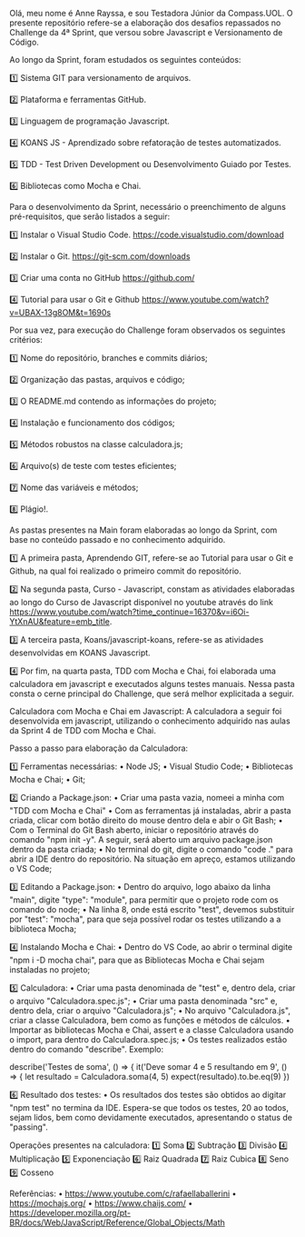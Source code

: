 Olá, meu nome é Anne Rayssa, e sou Testadora Júnior da Compass.UOL. O presente repositório refere-se a elaboração dos desafios repassados no Challenge da 4ª Sprint, que versou sobre Javascript e Versionamento de Código.


Ao longo da Sprint, foram estudados os seguintes conteúdos:

1️⃣ Sistema GIT para versionamento de arquivos. 

2️⃣ Plataforma e ferramentas GitHub.

3️⃣ Linguagem de programação Javascript.

4️⃣ KOANS JS - Aprendizado sobre refatoração de testes 
automatizados.

5️⃣ TDD - Test Driven Development ou Desenvolvimento Guiado por Testes.

6️⃣ Bibliotecas como Mocha e Chai. 


Para o desenvolvimento da Sprint, necessário o preenchimento de alguns pré-requisitos, que serão listados a seguir:

1️⃣ Instalar o Visual Studio Code.
https://code.visualstudio.com/download 

2️⃣ Instalar o Git.
https://git-scm.com/downloads 

3️⃣ Criar uma conta no GitHub
https://github.com/ 

4️⃣ Tutorial para usar o Git e Github
https://www.youtube.com/watch?v=UBAX-13g8OM&t=1690s 

 
Por sua vez, para execução do Challenge foram observados os seguintes critérios:

1️⃣ Nome do repositório, branches e commits diários;

2️⃣ Organização das pastas, arquivos e código;

3️⃣ O README.md contendo as informações do projeto;

4️⃣ Instalação e funcionamento dos códigos;

5️⃣ Métodos robustos na classe calculadora.js;

6️⃣ Arquivo(s) de teste com testes eficientes;

7️⃣ Nome das variáveis e métodos;

8️⃣ Plágio!.
  

As pastas presentes na Main foram elaboradas ao longo da Sprint, com base no conteúdo passado e no conhecimento adquirido.

1️⃣ A primeira pasta, Aprendendo GIT, refere-se ao Tutorial para usar o Git e Github, na qual foi realizado o primeiro commit do repositório.

2️⃣ Na segunda pasta, Curso - Javascript, constam as atividades elaboradas ao longo do Curso de Javascript disponível no youtube através do link https://www.youtube.com/watch?time_continue=16370&v=i6Oi-YtXnAU&feature=emb_title.

3️⃣ A terceira pasta, Koans/javascript-koans, refere-se as atividades desenvolvidas em KOANS Javascript.

4️⃣ Por fim, na quarta pasta, TDD com Mocha e Chai, foi elaborada uma calculadora em javascript e executados alguns testes manuais. Nessa pasta consta o cerne principal do Challenge, que será melhor explicitada a seguir.


Calculadora com Mocha e Chai em Javascript:
A calculadora a seguir foi desenvolvida em javascript, utilizando o conhecimento adquirido nas aulas da Sprint 4 de TDD com Mocha e Chai.

Passo a passo para elaboração da Calculadora:

1️⃣ Ferramentas necessárias:
•	Node JS;
•	Visual Studio Code;
•	Bibliotecas Mocha e Chai;
•	Git;

2️⃣ Criando a Package.json:
•	Criar uma pasta vazia, nomeei a minha com "TDD com Mocha e Chai"
•	Com as ferramentas já instaladas, abrir a pasta criada, clicar com botão direito do mouse dentro dela e abir o Git Bash;
•	Com o Terminal do Git Bash aberto, iniciar o repositório através do comando "npm init -y". A seguir, será aberto um arquivo package.json dentro da pasta criada;
•	No terminal do git, digite o comando "code ." para abrir a IDE dentro do repositório. Na situação em apreço, estamos utilizando o VS Code;

3️⃣ Editando a Package.json:
•	Dentro do arquivo, logo abaixo da linha "main", digite "type": "module", para permitir que o projeto rode com os comando do node;
•	Na linha 8, onde está escrito "test", devemos substituir por "test": "mocha", para que seja possível rodar os testes utilizando a a biblioteca Mocha;

4️⃣ Instalando Mocha e Chai:
•	Dentro do VS Code, ao abrir o terminal digite "npm i -D mocha chai", para que as Bibliotecas Mocha e Chai sejam instaladas no projeto;

5️⃣ Calculadora:
•	Criar uma pasta denominada de "test" e, dentro dela, criar o arquivo "Calculadora.spec.js";
•	Criar uma pasta denominada "src" e, dentro dela, criar o arquivo "Calculadora.js";
•	No arquivo "Calculadora.js", criar a classe Calculadora, bem como as funções e métodos de cálculos.
•	Importar as bibliotecas Mocha e Chai, assert e a  classe Calculadora usando o import, para dentro do Calculadora.spec.js;
•	Os testes realizados estão dentro do comando "describe". Exemplo: 
  
describe('Testes de soma', () => {
    it('Deve somar 4 e 5 resultando em 9', () => {
        let resultado = Calculadora.soma(4, 5)
        expect(resultado).to.be.eq(9)
    })

6️⃣ Resultado dos testes:
•	Os resultados dos testes são obtidos ao digitar "npm test" no termina da IDE. Espera-se que todos os testes, 20 ao todos, sejam lidos, bem como devidamente executados, apresentando o status de "passing".

Operações presentes na calculadora:
1️⃣ Soma 
2️⃣ Subtração
3️⃣ Divisão
4️⃣ Multiplicação
5️⃣ Exponenciação
6️⃣ Raiz Quadrada
7️⃣ Raiz Cubica
8️⃣ Seno
9️⃣ Cosseno

Referências:
•	https://www.youtube.com/c/rafaellaballerini
•	https://mochajs.org/
•	https://www.chaijs.com/
•	https://developer.mozilla.org/pt-BR/docs/Web/JavaScript/Reference/Global_Objects/Math

